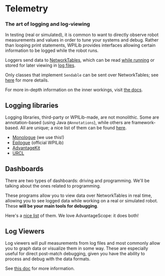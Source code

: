# Telemetry

### The art of logging and log-viewing

In testing (real or simulated), it is common to want to directly observe robot measurements and values in order to tune your systems and debug. Rather than looping print statements, WPILib provides interfaces allowing certain information to be logged while the robot runs.

Loggers send data to [NetworkTables](https://docs.wpilib.org/en/stable/docs/software/networktables/networktables-intro.html), which can be read [while running](#dashboards) or stored for later viewing in [log files](#log-viewers).

Only classes that implement `Sendable` can be sent over NetworkTables; see [here](https://docs.wpilib.org/en/stable/docs/software/telemetry/robot-telemetry-with-sendable.html#what-is-sendable) for more details.

For more in-depth information on the inner workings, visit [the docs](https://docs.wpilib.org/en/stable/docs/software/telemetry/telemetry.html).

## Logging libraries

Logging libraries, third-party or WPILib-made, are not monolithic. Some are annotation-based (using Java `@Annotations`), while others are framework-based. All are unique; a nice list of them can be found [here](https://docs.wpilib.org/en/stable/docs/software/telemetry/3rd-party-libraries.html).

- [Monologue](https://github.com/shueja/Monologue/wiki) (we use this!)
- [Epilogue](https://docs.wpilib.org/pt/latest/docs/software/telemetry/robot-telemetry-with-annotations.html) (official WPILib)
- [AdvantageKit](https://github.com/Mechanical-Advantage/AdvantageKit/blob/main/docs/WHAT-IS-ADVANTAGEKIT.md)
- [URCL](https://github.com/Mechanical-Advantage/URCL)

## Dashboards

There are two types of dashboards: driving and programming. We'll be talking about the ones related to programming.

These programs allow you to view data over NetworkTables in real time, allowing you to see logged data while working on a real or simulated robot. These **will be your main tools for debugging**.

Here's a [nice list](https://docs.wpilib.org/en/stable/docs/software/dashboards/dashboard-intro.html) of them. We love AdvantageScope: it does both!

## Log Viewers

Log viewers will pull measurements from log files and most commonly allow you to graph data or visualize them in some way. These are especially useful for direct post-match debugging, given you have the ability to process and debug with the data formats.

See [this doc](https://docs.wpilib.org/en/stable/docs/software/telemetry/datalog-download.html#downloading-processing-data-logs) for more information.